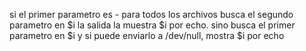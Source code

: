 si el primer parametro es -
    para todos los archivos
    busca el segundo parametro en $i  la salida la muestra $i por echo.
sino 
    busca el primer parametro en $i y si puede enviarlo a /dev/null, mostra $i por echo